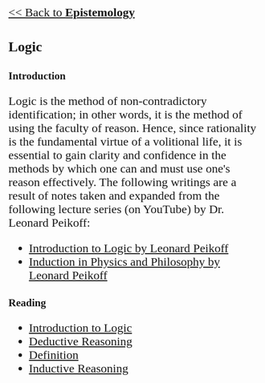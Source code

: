 <style>
    * {font-family: "Times New Roman"}
    p, ol, ul, th, td {font-size: 24px}
</style>

[<< Back to **Epistemology**](https://pranigopu.github.io/philosophy/epistemology)

# Logic
## Introduction
Logic is the method of non-contradictory identification; in other words, it is the method of using the faculty of reason. Hence, since rationality is the fundamental virtue of a volitional life, it is essential to gain clarity and confidence in the methods by which one can and must use one's reason effectively. The following writings are a result of notes taken and expanded from the following lecture series (on YouTube) by Dr. Leonard Peikoff:

- [Introduction to Logic by Leonard Peikoff](https://www.google.com/url?q=https://www.youtube.com/playlist?list%3DPLqsoWxJ-qmMtr7i6D_yvSpPC-hTOzdWas&sa=D&source=editors&ust=1719669354663441&usg=AOvVaw3FJcSXykA2ogsleOpH3Sv-)
- [Induction in Physics and Philosophy by Leonard Peikoff](https://www.google.com/url?q=https://youtube.com/playlist?list%3DPLqsoWxJ-qmMvgyTXdOjsdszOZ3ppFJAnp%26si%3DCBp8LQ3ca_5p-4q9&sa=D&source=editors&ust=1719669354663941&usg=AOvVaw20S43fBwMi8uA0O0ParHDl)

## Reading
- [Introduction to Logic](https://pranigopu.github.io/philosophy/epistemology/logic/introduction-to-logic.html)
- [Deductive Reasoning](https://pranigopu.github.io/philosophy/epistemology/logic/deductive-reasoning.html)
- [Definition](https://pranigopu.github.io/philosophy/epistemology/logic/definition.html)
- [Inductive Reasoning](https://pranigopu.github.io/philosophy/epistemology/logic/inductive-reasoning.html)